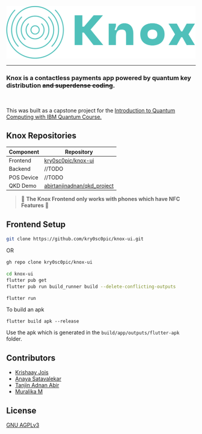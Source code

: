 <!--
 Copyright (C) 2023 Krishaay Jois
 
 This program is free software: you can redistribute it and/or modify
 it under the terms of the GNU Affero General Public License as
 published by the Free Software Foundation, either version 3 of the
 License, or (at your option) any later version.
 
 This program is distributed in the hope that it will be useful,
 but WITHOUT ANY WARRANTY; without even the implied warranty of
 MERCHANTABILITY or FITNESS FOR A PARTICULAR PURPOSE.  See the
 GNU Affero General Public License for more details.
 
 You should have received a copy of the GNU Affero General Public License
 along with this program.  If not, see <http://www.gnu.org/licenses/>.
-->

![logo](docs/logo.png)
<hr>

### Knox is a contactless payments app powered by quantum key distribution ~~and superdense coding~~.
<br>

This was built as a capstone project for the  [Introduction to Quantum Computing with IBM Quantum Course.](https://www.qubitbyqubit.org/course-info)

## Knox Repositories
|Component | Repository |
--- | ---
|Frontend| [kry0sc0pic/knox-ui](https://github.com/kry0sc0pic/knox-ui)|
| Backend | //TODO |
| POS Device | //TODO |
| QKD Demo | [abirtanjinadnan/qkd_project](https://github.com/abirtanjinadnan/qkd_project) | 


> 🚧 **The Knox Frontend only works with phones which have NFC Features** 🚧


## Frontend Setup
```sh
git clone https://github.com/kry0sc0pic/knox-ui.git
```
OR
```sh
gh repo clone kry0sc0pic/knox-ui
```
```sh
cd knox-ui
flutter pub get
flutter pub run build_runner build --delete-conflicting-outputs
```
```sh
flutter run
```
To build an apk
```
flutter build apk --release
```
Use the apk which is generated in the `build/app/outputs/flutter-apk` folder.

## Contributors
- [Krishaay Jois](https://github.com/kry0sc0pic)
- [Anaya Satavalekar]()
- [Tanjin Adnan Abir](https://github.com/abirtanjinadnan)
- [Muralika M](https://github.com/muralikapj)

## License
[GNU AGPLv3](https://choosealicense.com/licenses/agpl-3.0/)
